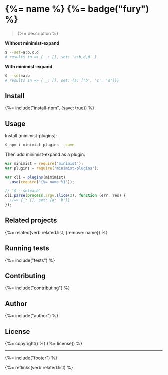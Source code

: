 # {%= name %} {%= badge("fury") %}

> {%= description %}

**Without minimist-expand**

```sh
$ --set=a:b,c,d
# results in => { _: [], set: 'a:b,d,d' }
```

**With minimist-expand**

```sh
$ --set=a:b
# results in => { _: [], set: {a: ['b', 'c', 'd']}}
```

## Install
{%= include("install-npm", {save: true}) %}

## Usage

Install [minimist-plugins]:

```sh
$ npm i minimist-plugins --save
```

Then add minimist-expand as a plugin:

```js
var minimist = require('minimist');
var plugins = require('minimist-plugins');

var cli = plugins(mimimist)
  .use(require('{%= name %}'));

// '$ --set=a:b'
cli.parse(process.argv.slice(2), function (err, res) {
  //=> {_: [], set: {a: 'b'}}
});
```

## Related projects
{%= related(verb.related.list, {remove: name}) %}  

## Running tests
{%= include("tests") %}

## Contributing
{%= include("contributing") %}

## Author
{%= include("author") %}

## License
{%= copyright() %}
{%= license() %}

***

{%= include("footer") %}

{%= reflinks(verb.related.list) %}